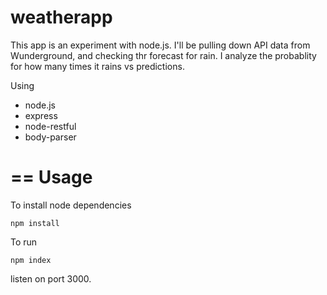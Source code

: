 # weatherapp
This app is an experiment with node.js. I'll be pulling down API data from Wunderground, and checking thr forecast for rain. I analyze the probablity for how many times it rains vs predictions.

Using 
- node.js
- express
- node-restful
- body-parser 

==
Usage
==
To install node dependencies

```npm install```

To run

```npm index```

listen on port 3000. 



